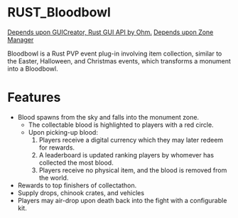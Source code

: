 # RUST_Bloodbowl

[Depends upon GUICreator, Rust GUI API by Ohm.](https://github.com/kiloOhm/GUICreator)
[Depends upon Zone Manager](https://umod.org/plugins/zone-manager)


Bloodbowl is a Rust PVP event plug-in involving item collection, similar to the Easter, Halloween, and Christmas events, which transforms a monument into a Bloodbowl. 

<h1>Features</h1>

* Blood spawns from the sky and falls into the monument zone.
  * The collectable blood is highlighted to players with a red circle.
  * Upon picking-up blood: 
    1. Players receive a digital currency which they may later redeem for rewards. 
    2. A leaderboard is updated ranking players by whomever has collected the most blood.
    3. Players receive no physical item, and the blood is removed from the world.
* Rewards to top finishers of collectathon.
* Supply drops, chinook crates, and vehicles 
* Players may air-drop upon death back into the fight with a configurable kit.


